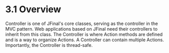 # 3.1 Overview
Controller is one of JFinal's core classes, serving as the controller in the MVC pattern. Web applications based on JFinal need their controllers to inherit from this class. The Controller is where Action methods are defined and is a way to organize Actions. A Controller can contain multiple Actions. Importantly, the Controller is thread-safe.